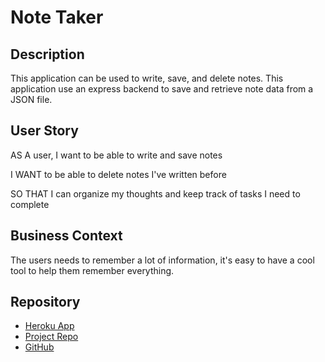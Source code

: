 # Note Taker

## Description

This application can be used to write, save, and delete notes. This application use an express backend to save and retrieve note data from a JSON file.

## User Story

AS A user, I want to be able to write and save notes

I WANT to be able to delete notes I've written before

SO THAT I can organize my thoughts and keep track of tasks I need to complete

## Business Context
The users needs to remember a lot of information, it's easy to have a cool tool to help them remember everything. 

## Repository
- [Heroku App]()
- [Project Repo](https://github.com/ttomas100/Note-Taker)
- [GitHub](https://github.com/ttomas100/ttomas100.github.io)
